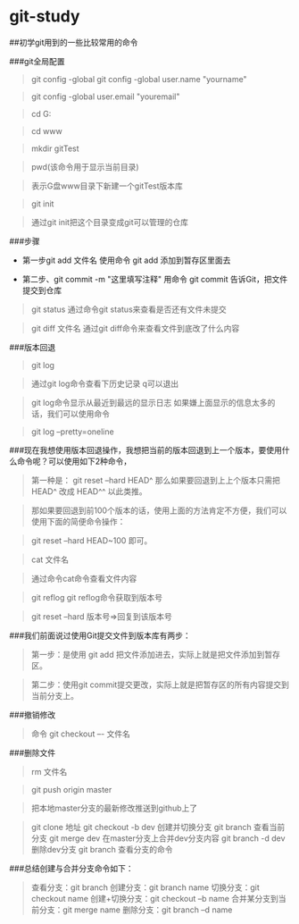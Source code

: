 # git-study

##初学git用到的一些比较常用的命令

###git全局配置 

>git config -global git config -global user.name "yourname" 

>git config -global user.email "youremail"

>cd G: 

>cd www

>mkdir gitTest

>pwd(该命令用于显示当前目录)

>表示G盘www目录下新建一个gitTest版本库

>git init 

>通过git init把这个目录变成git可以管理的仓库

###步骤

* 第一步git add 文件名 使用命令 git add 添加到暂存区里面去

* 第二步、git commit -m "这里填写注释" 用命令 git commit 告诉Git，把文件提交到仓库

>git status 通过命令git status来查看是否还有文件未提交

>git diff 文件名 通过git diff命令来查看文件到底改了什么内容

###版本回退

>git log

>通过git log命令查看下历史记录 q可以退出

>git log命令显示从最近到最远的显示日志 如果嫌上面显示的信息太多的话，我们可以使用命令

>git log –pretty=oneline

###现在我想使用版本回退操作，我想把当前的版本回退到上一个版本，要使用什么命令呢？可以使用如下2种命令，

>第一种是： git reset –hard HEAD^ 那么如果要回退到上上个版本只需把HEAD^ 改成 HEAD^^ 以此类推。

>那如果要回退到前100个版本的话，使用上面的方法肯定不方便，我们可以使用下面的简便命令操作：

>git reset –hard HEAD~100 即可。

>cat 文件名

>通过命令cat命令查看文件内容

>git reflog git reflog命令获取到版本号 

>git reset –hard 版本号=>回复到该版本号

###我们前面说过使用Git提交文件到版本库有两步：

>第一步：是使用 git add 把文件添加进去，实际上就是把文件添加到暂存区。

>第二步：使用git commit提交更改，实际上就是把暂存区的所有内容提交到当前分支上。

###撤销修改
>命令 git checkout –- 文件名

###删除文件
>rm 文件名

>git push origin master

>把本地master分支的最新修改推送到github上了

>git clone 地址
>git checkout -b dev 创建并切换分支
>git branch 查看当前分支
>git merge dev 在master分支上合并dev分支内容
>git branch -d dev 删除dev分支
>git branch 查看分支的命令

###总结创建与合并分支命令如下：
>查看分支：git branch
>创建分支：git branch name
>切换分支：git checkout name
>创建+切换分支：git checkout –b name
>合并某分支到当前分支：git merge name
>删除分支：git branch –d name
